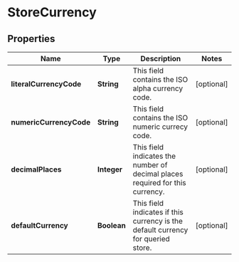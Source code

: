 

# StoreCurrency

## Properties

Name | Type | Description | Notes
------------ | ------------- | ------------- | -------------
**literalCurrencyCode** | **String** | This field contains the ISO alpha currency code. |  [optional]
**numericCurrencyCode** | **String** | This field contains the ISO numeric currecy code. |  [optional]
**decimalPlaces** | **Integer** | This field indicates the number of decimal places required for this currency. |  [optional]
**defaultCurrency** | **Boolean** | This field indicates if this currency is the default currency for queried store. |  [optional]



